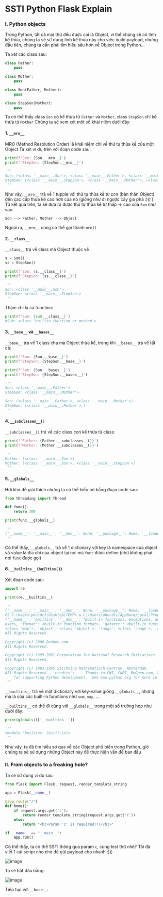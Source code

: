 # SSTI Python Flask Explain 

### I. Python objects

Trong Python, tất cả mọi thứ đều được coi là Object, vì thế chúng sẽ có tính kế thừa, chúng ta sẽ sử dụng tính kế thừa này cho việc build payload, nhưng đầu tiên, chúng ta cần phải tìm hiểu sâu hơn về Object trong Python...

Ta xét các class sau:

```python
class Father:
    pass

class Mother:
    pass

class Son(Father, Mother):
    pass

class StepSon(Mother):
    pass
```

Ta có thể thấy class `Son` có kế thừa từ `Father` và `Mother`, class `StepSon` chỉ kế thừa từ `Mother`
Chúng ta sẽ xem xét một số khái niệm dưới đây:

#### 1. `__mro__`
MRO (Method Resolution Order) là khái niệm chỉ về thứ tự thừa kế của một Object
Ta xét ví dụ trên với đoạn code sau:

```python
print(f'Son: {Son.__mro__}')
print(f'StepSon: {StepSon.__mro__}')

'''
Son: (<class '__main__.Son'>, <class '__main__.Father'>, <class '__main__.Mother'>, <class 'object'>)
StepSon: (<class '__main__.StepSon'>, <class '__main__.Mother'>, <class 'object'>)
'''
```

Như vậy, `__mro__` trả về 1 tupple với thứ tự thừa kế từ con (bản thân Object) đến các cấp thừa kế cao hơn của nó (giống như đi ngược cây gia phả :))) )
Từ kết quả trên, ta sẽ đưa ra được thứ tự thừa kế từ thấp -> cao của `Son` như sau:
```
Son --> Father, Mother --> Object
```

Ngoài ra, `__mro__` cũng có thể gọi thành `mro()` 

#### 2. `__class__`
`__class__` trả về class mà Object thuộc về

```python
s = Son()
ss = StepSon()

print(f'Son: {s.__class__}')
print(f'StepSon: {ss.__class__}')

'''
Son: <class '__main__.Son'>
StepSon: <class '__main__.StepSon'>
'''
```

Thậm chí là cả function:

```python
print(f'Sum: {sum.__class__}')
#Sum: <class 'builtin_function_or_method'>
```

#### 3. `__base__` và `__bases__`
`__base__` trả về 1 class cha mà Object thừa kế, trong khi `__bases__` trả về tất cả:

```python
print(f'Son: {Son.__base__}')
print(f'StepSon: {StepSon.__base__}')

print(f'Son: {Son.__bases__}')
print(f'StepSon: {StepSon.__bases__}')

'''
Son: <class '__main__.Father'>
StepSon: <class '__main__.Mother'>

Son: (<class '__main__.Father'>, <class '__main__.Mother'>)
StepSon: (<class '__main__.Mother'>,)
'''
```

#### 4. `__subclasses__()`
`__subclasses__()` trả về các class con kế thừa từ class:

```python
print(f'Father: {Father.__subclasses__()}')
print(f'Mother: {Mother.__subclasses__()}')

'''
Father: [<class '__main__.Son'>]
Mother: [<class '__main__.Son'>, <class '__main__.StepSon'>]
'''
```

#### 5. `__globals__`
Hơi khó để giải thích nhưng ta có thể hiểu nó bằng đoạn code sau:

```python
from threading import Thread

def func():
	return 100

print(func.__globals__)

'''
{'__name__': '__main__', '__doc__': None, '__package__': None, '__loader__': <_frozen_importlib_external.SourceFileLoader object at 0x000002BED8904700>, '__spec__': None, '__annotations__': {}, '__builtins__': <module 'builtins' (built-in)>, '__file__': 'c:\\Users\\test\\TEMP\\oop.py', '__cached__': None, 'Thread': <class 'threading.Thread'>, 'func': <function func at 0x000002BED8843E20>}
'''
```

Có thể thấy, `__globals__` trả về 1 dictionary với key là namespace của object và value là địa chỉ của object tại nơi mà `func` được define (chứ không phải nơi `func` được gọi)

#### 6. `__builtins__` (```builtins()```)

Xét đoạn code sau:

```python
import re

print(re.__builtins__)

'''
{'__name__': '__main__', '__doc__': None, '__package__': None, '__loader__': <_frozen_importlib_external.SourceFileLoader object at 0x000002BED8904700>, '__spec__': None, '__annotations__': {}, '__builtins__': <module 'builtins' (built-in)>, '__file__': 'c:\\Users\\phucdc1\\Desktop\\TEMP\\oop.py', '__cached__': None, 'Thread': <class 'threading.Thread'>, 'func': <function func at 0x000002BED8843E20>}
PS C:\Users\phucdc1\Desktop\TEMP> & C:/Users/phucdc1/AppData/Local/Programs/Python/Python310/python.exe c:/Users/phucdc1/Desktop/TEMP/oop.py
{'__name__': 'builtins', '__doc__': "Built-in functions, exceptions, and other objects.\n\nNoteworthy: None is the `nil' object; Ellipsis represents `...' in slices.", '__package__': '', '__loader__': <class '_frozen_importlib.BuiltinImporter'>, '__spec__': ModuleSpec(name='builtins', loader=<class '_frozen_importlib.BuiltinImporter'>, origin='built-in'), '__build_class__': <built-in function __build_class__>, '__import__': <built-in function __import__>, 'abs': <built-in function abs>, 'all': <built-in function all>, 'any': <built-in function any>, 'ascii': <built-in function ascii>, 'bin': <built-in function bin>, 'breakpoint': <built-in function breakpoint>, 'callable': <built-in function callable>, 'chr': <built-in function chr>, 'compile': <built-in function compile>, 'delattr': <built-in function delattr>, 'dir': <built-in function dir>, 'divmod': <built-in function divmod>, 'eval': <built-in function eval>, 'exec': <built-in function 
exec>, 'format': <built-in function format>, 'getattr': <built-in function getattr>, 'globals': <built-in function globals>, 'hasattr': <built-in function hasattr>, 'hash': <built-in function hash>, 'hex': <built-in function hex>, 'id': <built-in function id>, 'input': <built-in function input>, 'isinstance': <built-in function isinstance>, 'issubclass': <built-in function issubclass>, 'iter': <built-in function iter>, 'aiter': <built-in function aiter>, 'len': <built-in function len>, 'locals': <built-in function locals>, 'max': <built-in function max>, 'min': <built-in function min>, 'next': <built-in function next>, 'anext': <built-in function anext>, 'oct': <built-in function oct>, 'ord': <built-in function ord>, 'pow': <built-in function pow>, 'print': <built-in function print>, 'repr': <built-in function repr>, 'round': <built-in function round>, 'setattr': <built-in function setattr>, 'sorted': <built-in function sorted>, 'sum': <built-in function sum>, 'vars': <built-in function vars>, 'None': None, 'Ellipsis': Ellipsis, 'NotImplemented': NotImplemented, 'False': False, 'True': True, 'bool': <class 'bool'>, 'memoryview': <class 'memoryview'>, 'bytearray': <class 'bytearray'>, 'bytes': <class 'bytes'>, 'classmethod': <class 'classmethod'>, 'complex': <class 'complex'>, 'dict': <class 'dict'>, 'enumerate': <class 'enumerate'>, 'filter': <class 'filter'>, 'float': <class 'float'>, 'frozenset': <class 'frozenset'>, 'property': <class 'property'>, 'int': <class 'int'>, 'list': <class 'list'>, 'map': 
<class 'map'>, 'object': <class 'object'>, 'range': <class 'range'>, 'reversed': <class 'reversed'>, 'set': <class 'set'>, 'slice': <class 'slice'>, 'staticmethod': <class 'staticmethod'>, 'str': <class 'str'>, 'super': <class 'super'>, 'tuple': <class 'tuple'>, 'type': <class 'type'>, 'zip': <class 'zip'>, '__debug__': True, 'BaseException': <class 'BaseException'>, 'Exception': <class 'Exception'>, 'TypeError': <class 'TypeError'>, 'StopAsyncIteration': <class 'StopAsyncIteration'>, 'StopIteration': <class 'StopIteration'>, 'GeneratorExit': <class 'GeneratorExit'>, 'SystemExit': <class 'SystemExit'>, 'KeyboardInterrupt': <class 'KeyboardInterrupt'>, 'ImportError': <class 'ImportError'>, 'ModuleNotFoundError': <class 'ModuleNotFoundError'>, 'OSError': <class 'OSError'>, 'EnvironmentError': <class 'OSError'>, 'IOError': <class 'OSError'>, 'WindowsError': <class 'OSError'>, 'EOFError': <class 'EOFError'>, 'RuntimeError': <class 'RuntimeError'>, 'RecursionError': <class 'RecursionError'>, 'NotImplementedError': <class 'NotImplementedError'>, 'NameError': <class 'NameError'>, 'UnboundLocalError': <class 'UnboundLocalError'>, 'AttributeError': <class 'AttributeError'>, 'SyntaxError': <class 'SyntaxError'>, 'IndentationError': <class 'IndentationError'>, 'TabError': <class 'TabError'>, 'LookupError': <class 'LookupError'>, 'IndexError': <class 'IndexError'>, 'KeyError': <class 'KeyError'>, 'ValueError': <class 'ValueError'>, 'UnicodeError': <class 'UnicodeError'>, 'UnicodeEncodeError': <class 'UnicodeEncodeError'>, 'UnicodeDecodeError': <class 'UnicodeDecodeError'>, 'UnicodeTranslateError': <class 'UnicodeTranslateError'>, 'AssertionError': <class 'AssertionError'>, 'ArithmeticError': <class 'ArithmeticError'>, 'FloatingPointError': <class 'FloatingPointError'>, 'OverflowError': <class 'OverflowError'>, 'ZeroDivisionError': <class 'ZeroDivisionError'>, 'SystemError': <class 'SystemError'>, 'ReferenceError': <class 'ReferenceError'>, 'MemoryError': <class 'MemoryError'>, 'BufferError': <class 'BufferError'>, 'Warning': <class 'Warning'>, 'UserWarning': <class 'UserWarning'>, 'EncodingWarning': <class 'EncodingWarning'>, 'DeprecationWarning': <class 'DeprecationWarning'>, 'PendingDeprecationWarning': <class 'PendingDeprecationWarning'>, 'SyntaxWarning': <class 'SyntaxWarning'>, 'RuntimeWarning': <class 'RuntimeWarning'>, 'FutureWarning': <class 'FutureWarning'>, 'ImportWarning': <class 'ImportWarning'>, 'UnicodeWarning': <class 'UnicodeWarning'>, 'BytesWarning': <class 'BytesWarning'>, 'ResourceWarning': <class 'ResourceWarning'>, 'ConnectionError': <class 'ConnectionError'>, 'BlockingIOError': <class 'BlockingIOError'>, 'BrokenPipeError': <class 'BrokenPipeError'>, 'ChildProcessError': <class 'ChildProcessError'>, 'ConnectionAbortedError': <class 'ConnectionAbortedError'>, 'ConnectionRefusedError': <class 'ConnectionRefusedError'>, 'ConnectionResetError': <class 'ConnectionResetError'>, 'FileExistsError': <class 'FileExistsError'>, 'FileNotFoundError': <class 'FileNotFoundError'>, 'IsADirectoryError': <class 'IsADirectoryError'>, 'NotADirectoryError': <class 'NotADirectoryError'>, 'InterruptedError': <class 'InterruptedError'>, 'PermissionError': <class 'PermissionError'>, 'ProcessLookupError': <class 'ProcessLookupError'>, 'TimeoutError': <class 'TimeoutError'>, 'open': <built-in function open>, 'quit': Use quit() or Ctrl-Z plus Return to exit, 'exit': Use exit() or Ctrl-Z plus Return to exit, 'copyright': Copyright (c) 2001-2022 Python Software Foundation.
All Rights Reserved.

Copyright (c) 2000 BeOpen.com.
All Rights Reserved.

Copyright (c) 1995-2001 Corporation for National Research Initiatives.
All Rights Reserved.

Copyright (c) 1991-1995 Stichting Mathematisch Centrum, Amsterdam.
All Rights Reserved., 'credits':     Thanks to CWI, CNRI, BeOpen.com, Zope Corporation and a cast of thousands
    for supporting Python development.  See www.python.org for more information., 'license': Type license() to see the full license text, 'help': Type help() for interactive help, or help(object) for help about object.}
'''
```

`__builtins__` trả về một dictionary với key-value giống `__globals__`, nhưng mà là của các built-in functions như `sum`, `map`, ...

`__builtins__` có thể đi cùng với `__globals__` trong một số trường hợp như dưới đây:

```python
print(globals()['__builtins__'])

'''
<module 'builtins' (built-in)>
'''
```

Như vậy, ta đã tìm hiểu sơ qua về các Object phổ biến trong Python, giờ chúng ta sẽ sử dụng những Object này để thực hiện vấn đề ban đầu

### II. From objects to a freaking hole?

Ta sẽ sử dụng ví dụ sau:

```python
from flask import Flask, request, render_template_string

app = Flask(__name__)

@app.route("/")
def home():
    if request.args.get('c'):
        return render_template_string(request.args.get('c'))
    else:
        return "<h3>Param 'c' is required!!!</h3>"

if __name__ == "__main__":
    app.run()
```

Có thể thấy, ta có thể SSTI thông qua param `c`, cùng test thử nhé? Tôi đã viết 1 cái script nho nhỏ để gửi payload cho nhanh :)))

![image](https://user-images.githubusercontent.com/82533607/230844291-c4d5638e-d500-44ff-befc-40048b9a8797.png)

Ta sẽ bắt đầu bằng:

![image](https://user-images.githubusercontent.com/82533607/230846140-81349312-019e-4e16-9fc2-db9278e56d73.png)

Tiếp tục với `__base__`:

